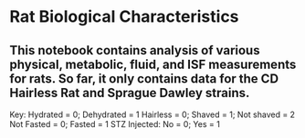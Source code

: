 # Rat Biological Characteristics

## This notebook contains analysis of various physical, metabolic, fluid, and ISF measurements for rats. So far, it only contains data for the CD Hairless Rat and Sprague Dawley strains. 


Key:
Hydrated = 0; Dehydrated = 1
Hairless = 0; Shaved = 1; Not shaved = 2
Not Fasted = 0; Fasted = 1
STZ Injected: No = 0; Yes = 1
